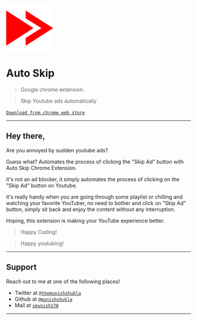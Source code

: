 <a href="http://munishshukla.github.io"><img src="./images/autoskip128.png" title="Auto Skip" alt="Auto Skip"></a>

# Auto Skip

> Google chrome extension.

> Skip Youtube ads automatically

<a href='https://chrome.google.com/webstore/detail/auto-skip/phnofgchbnhnblinddmnmkjhpifciimb?hl=en' target='_blank'>`Download from chrome web store`</a>

---

## Hey there,

Are you annoyed by sudden youtube ads?

Guess what? Automates the process of clicking the "Skip Ad" button with Auto Skip Chrome Extension. 

it's not an ad blocker, it simply automates the process of clicking on the "Skip Ad" button on Youtube.

it's really handy when you are going through some playlist or chilling and watching your favorite YouTuber, no need to bother and click on "Skip Ad" button, simply sit back and enjoy the content without any interruption.

Hoping, this extension is making your YouTube experience better.

> Happy Coding!

> Happy youtubing!

---
## Support
Reach out to me at one of the following places!
- Twitter at <a href="https://twitter.com/smunish170" target="_blank">`@themunishshukla`</a>
- Github at <a href="https://munishshukla@github.io" target="_blank">`@munishshukla`</a>
- Mail at <a href="#" target="_blank">`smunish170`</a>
---
